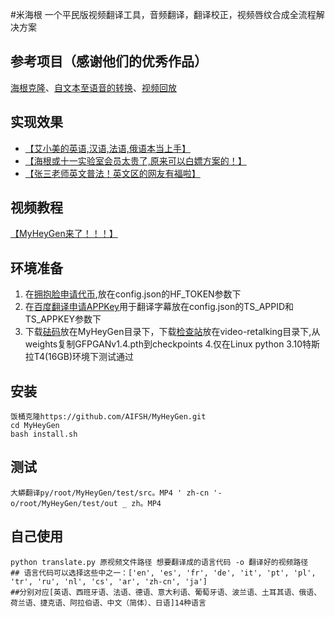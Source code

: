#米海根
一个平民版视频翻译工具，音频翻译，翻译校正，视频唇纹合成全流程解决方案
## 参考项目（感谢他们的优秀作品）
[海根克隆](https://github.com/BrasD99/HeyGenClone.git)、[自文本至语音的转换](https://github.com/coqui-ai/tts)、[视频回放](https://github.com/OpenTalker/video-retalking)
## 实现效果
- [【艾小美的英语,汉语,法语,俄语本当上手】](https://www.bilibili.com/video/BV1YQ4y1n7Ym/?share_source=copy_web&vd_source=453c36b4abef37acd389d4c01b149023)
- [【海根或十一实验室会员太贵了,原来可以白嫖方案的！】](https://www.bilibili.com/video/BV17c411d7LK/?share_source=copy_web&vd_source=453c36b4abef37acd389d4c01b149023)
- [【张三老师英文普法！英文区的网友有福啦】](https://www.bilibili.com/video/BV1XN41137Bv/?share_source=copy_web&vd_source=453c36b4abef37acd389d4c01b149023)
## 视频教程
[【MyHeyGen来了！！！】]( https://www.bilibili.com/video/BV14C4y1J7dY/?share_source=copy_web&vd_source=453c36b4abef37acd389d4c01b149023)

## 环境准备
1. 在[拥抱脸申请代币](https://huggingface.co/),放在config.json的HF_TOKEN参数下
2. 在[百度翻译申请APPKey](https://fanyi-api.baidu.com/?fr=pcHeader)用于翻译字幕放在config.json的TS_APPID和TS_APPKEY参数下
3. 下载[砝码](https://drive.google.com/file/d/1dYy24q_58TmVuv_PbChe2t1zpNYJci1J/view?usp=sharing)放在MyHeyGen目录下，下载[检查站](https://drive.google.com/drive/folders/18rhjMpxK8LVVxf7PI6XwOidt7Vouv_H0?usp=share_link)放在video-retalking目录下,从weights复制GFPGANv1.4.pth到checkpoints
4.仅在Linux python 3.10特斯拉T4(16GB)环境下测试通过

## 安装
```
饭桶克隆https://github.com/AIFSH/MyHeyGen.git
cd MyHeyGen
bash install.sh
```
## 测试
```
大蟒翻译py/root/MyHeyGen/test/src。MP4 ' zh-cn '-o/root/MyHeyGen/test/out _ zh。MP4
```
## 自己使用
```
python translate.py 原视频文件路径 想要翻译成的语言代码 -o 翻译好的视频路径
## 语言代码可以选择这些中之一：['en', 'es', 'fr', 'de', 'it', 'pt', 'pl', 'tr', 'ru', 'nl', 'cs', 'ar', 'zh-cn', 'ja']
##分别对应[英语、西班牙语、法语、德语、意大利语、葡萄牙语、波兰语、土耳其语、俄语、荷兰语、捷克语、阿拉伯语、中文（简体）、日语]14种语言
```
